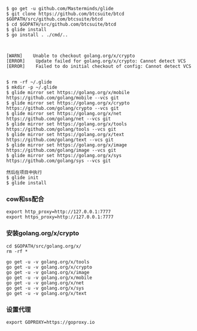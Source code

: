 


    $ go get -u github.com/Masterminds/glide
    $ git clone https://github.com/btcsuite/btcd $GOPATH/src/github.com/btcsuite/btcd
    $ cd $GOPATH/src/github.com/btcsuite/btcd
    $ glide install
    $ go install . ./cmd/..



    [WARN]    Unable to checkout golang.org/x/crypto
    [ERROR]    Update failed for golang.org/x/crypto: Cannot detect VCS
    [ERROR]    Failed to do initial checkout of config: Cannot detect VCS


    $ rm -rf ~/.glide
    $ mkdir -p ~/.glide
    $ glide mirror set https://golang.org/x/mobile https://github.com/golang/mobile --vcs git
    $ glide mirror set https://golang.org/x/crypto https://github.com/golang/crypto --vcs git
    $ glide mirror set https://golang.org/x/net https://github.com/golang/net --vcs git
    $ glide mirror set https://golang.org/x/tools https://github.com/golang/tools --vcs git
    $ glide mirror set https://golang.org/x/text https://github.com/golang/text --vcs git
    $ glide mirror set https://golang.org/x/image https://github.com/golang/image --vcs git
    $ glide mirror set https://golang.org/x/sys https://github.com/golang/sys --vcs git
    
    然后在项目中执行
    $ glide init
    $ glide install



### cow和ss配合

    export http_proxy=http://127.0.0.1:7777
    export https_proxy=http://127.0.0.1:7777


### 安装golang.org/x/crypto

    cd $GOPATH/src/golang.org/x/
    rm -rf *
    
    go get -u -v golang.org/x/tools
    go get -u -v golang.org/x/crypto
    go get -u -v golang.org/x/image
    go get -u -v golang.org/x/mobile
    go get -u -v golang.org/x/net
    go get -u -v golang.org/x/sys
    go get -u -v golang.org/x/text




### 设置代理

    export GOPROXY=https://goproxy.io
